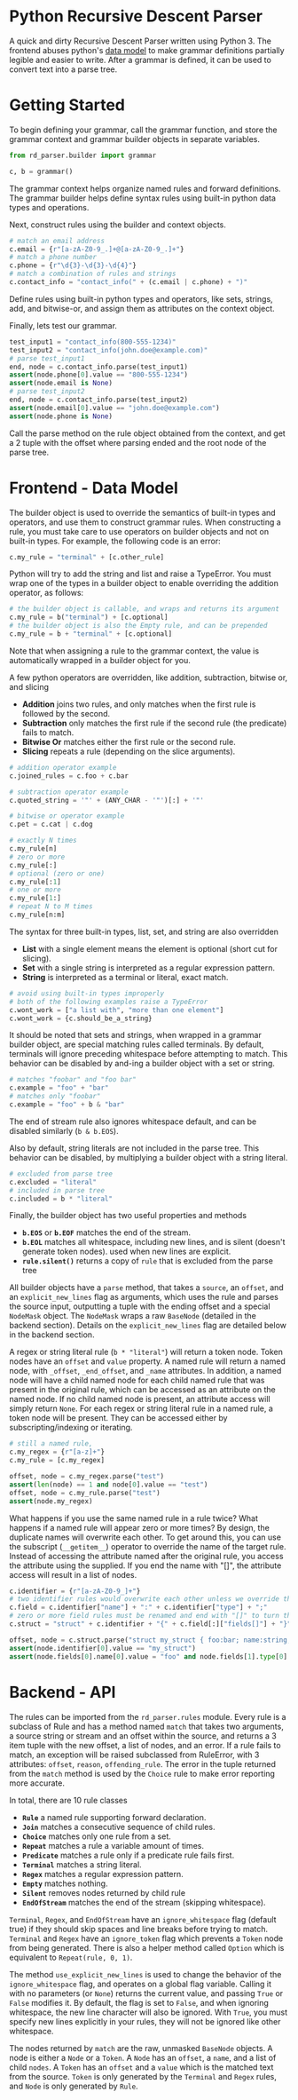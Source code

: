 # Python Recursive Descent Parser
A quick and dirty Recursive Descent Parser written using Python 3. The frontend abuses python's [data model](https://docs.python.org/3/reference/datamodel.html) to make grammar definitions partially legible and easier to write. After a grammar is defined, it can be used to convert text into a parse tree.

# Getting Started
To begin defining your grammar, call the grammar function, and store the grammar context and grammar builder objects in separate variables.
```py
from rd_parser.builder import grammar

c, b = grammar()
```
The grammar context helps organize named rules and forward definitions. The grammar builder helps define syntax rules using built-in python data types and operations.

Next, construct rules using the builder and context objects.
```py
# match an email address
c.email = {r"[a-zA-Z0-9_.]+@[a-zA-Z0-9_.]+"}
# match a phone number
c.phone = {r"\d{3}-\d{3}-\d{4}"}
# match a combination of rules and strings
c.contact_info = "contact_info(" + (c.email | c.phone) + ")"
```
Define rules using built-in python types and operators, like sets, strings, add, and bitwise-or, and assign them as attributes on the context object.

Finally, lets test our grammar.
```py
test_input1 = "contact_info(800-555-1234)"
test_input2 = "contact_info(john.doe@example.com)"
# parse test_input1
end, node = c.contact_info.parse(test_input1)
assert(node.phone[0].value == "800-555-1234")
assert(node.email is None)
# parse test_input2
end, node = c.contact_info.parse(test_input2)
assert(node.email[0].value == "john.doe@example.com")
assert(node.phone is None)
```
Call the parse method on the rule object obtained from the context, and get a 2 tuple with the offset where parsing ended and the root node of the parse tree.

# Frontend - Data Model
The builder object is used to override the semantics of built-in types and operators, and use them to construct grammar rules. When constructing a rule, you must take care to use operators on builder objects and not on built-in types. For example, the following code is an error:
```py
c.my_rule = "terminal" + [c.other_rule]
```

Python will try to add the string and list and raise a TypeError. You must wrap one of the types in a builder object to enable overriding the addition operator, as follows:
```py
# the builder object is callable, and wraps and returns its argument
c.my_rule = b("terminal") + [c.optional]
# the builder object is also the Empty rule, and can be prepended
c.my_rule = b + "terminal" + [c.optional]
```

Note that when assigning a rule to the grammar context, the value is automatically wrapped in a builder object for you.

A few python operators are overridden, like addition, subtraction, bitwise or, and slicing

 * **Addition** joins two rules, and only matches when the first rule is followed by the second.
 * **Subtraction** only matches the first rule if the second rule (the predicate) fails to match.
 * **Bitwise Or** matches either the first rule or the second rule.
 * **Slicing** repeats a rule (depending on the slice arguments).
```py
# addition operator example
c.joined_rules = c.foo + c.bar

# subtraction operator example
c.quoted_string = '"' + (ANY_CHAR - '"')[:] + '"'

# bitwise or operator example
c.pet = c.cat | c.dog

# exactly N times
c.my_rule[n]
# zero or more
c.my_rule[:]
# optional (zero or one)
c.my_rule[:1]
# one or more
c.my_rule[1:]
# repeat N to M times
c.my_rule[n:m]
```

The syntax for three built-in types, list, set, and string are also overridden
 * **List** with a single element means the element is optional (short cut for slicing).
 * **Set** with a single string is interpreted as a regular expression pattern.
 * **String** is interpreted as a terminal or literal, exact match.
```py
# avoid using built-in types improperly
# both of the following examples raise a TypeError
c.wont_work = ["a list with", "more than one element"]
c.wont_work = {c.should_be_a_string}
```

It should be noted that sets and strings, when wrapped in a grammar builder object, are special matching rules called terminals. By default, terminals will ignore preceding whitespace before attempting to match. This behavior can be disabled by and-ing a builder object with a set or string.
```py
# matches "foobar" and "foo bar"
c.example = "foo" + "bar"
# matches only "foobar"
c.example = "foo" + b & "bar"
```
The end of stream rule also ignores whitespace default, and can be disabled similarly (`b & b.EOS`).

Also by default, string literals are not included in the parse tree. This behavior can be disabled, by multiplying a builder object with a string literal.
```py
# excluded from parse tree
c.excluded = "literal"
# included in parse tree
c.included = b * "literal"
```

Finally, the builder object has two useful properties and methods
 * **`b.EOS`** or **`b.EOF`** matches the end of the stream.
 * **`b.EOL`** matches all whitespace, including new lines, and is silent (doesn't generate token nodes). used when new lines are explicit.
 * **`rule.silent()`** returns a copy of `rule` that is excluded from the parse tree

All builder objects have a `parse` method, that takes a `source`, an `offset`, and an `explicit_new_lines` flag as arguments, which uses the rule and parses the source input, outputting a tuple with the ending offset and a special `NodeMask` object. The `NodeMask` wraps a raw `BaseNode` (detailed in the backend section). Details on the `explicit_new_lines` flag are detailed below in the backend section.

A regex or string literal rule (`b * "literal"`) will return a token node. Token nodes have an `offset` and `value` property. A named rule will return a named node, with `_offset`, `_end_offset`, and `_name` attributes. In addition, a named node will have a child named node for each child named rule that was present in the original rule, which can be accessed as an attribute on the named node. If no child named node is present, an attribute access will simply return `None`. For each regex or string literal rule in a named rule, a token node will be present. They can be accessed either by subscripting/indexing or iterating.

```py
# still a named rule, 
c.my_regex = {r"[a-z]+"}
c.my_rule = [c.my_regex]

offset, node = c.my_regex.parse("test")
assert(len(node) == 1 and node[0].value == "test")
offset, node = c.my_rule.parse("test")
assert(node.my_regex)
```

What happens if you use the same named rule in a rule twice? What happens if a named rule will appear zero or more times? By design, the duplicate names will overwrite each other. To get around this, you can use the subscript (`__getitem__`) operator to override the name of the target rule. Instead of accessing the attribute named after the original rule, you access the attribute using the supplied. If you end the name with "[]", the attribute access will result in a list of nodes.

```py
c.identifier = {r"[a-zA-Z0-9_]+"}
# two identifier rules would overwrite each other unless we override their names
c.field = c.identifier["name"] + ":" + c.identifier["type"] + ";"
# zero or more field rules must be renamed and end with "[]" to turn them into a list
c.struct = "struct" + c.identifier + "{" + c.field[:]["fields[]"] + "}"

offset, node = c.struct.parse("struct my_struct { foo:bar; name:string; }")
assert(node.identifier[0].value == "my_struct")
assert(node.fields[0].name[0].value = "foo" and node.fields[1].type[0].value = "string")
```

# Backend - API
The rules can be imported from the `rd_parser.rules` module. Every rule is a subclass of Rule and has a method named `match` that takes two arguments, a source string or stream and an offset within the source, and returns a 3 item tuple with the new offset, a list of nodes, and an error. If a rule fails to match, an exception will be raised subclassed from RuleError, with 3 attributes: `offset`, `reason`, `offending_rule`. The error in the tuple returned from the `match` method is used by the `Choice` rule to make error reporting more accurate.

In total, there are 10 rule classes
 * **`Rule`** a named rule supporting forward declaration.
 * **`Join`** matches a consecutive sequence of child rules.
 * **`Choice`** matches only one rule from a set.
 * **`Repeat`** matches a rule a variable amount of times.
 * **`Predicate`** matches a rule only if a predicate rule fails first.
 * **`Terminal`** matches a string literal.
 * **`Regex`** matches a regular expression pattern.
 * **`Empty`** matches nothing.
 * **`Silent`** removes nodes returned by child rule
 * **`EndOfStream`** matches the end of the stream (skipping whitespace).

`Terminal`, `Regex`, and `EndOfStream` have an `ignore_whitespace` flag (default true) if they should skip spaces and line breaks before trying to match. `Terminal` and `Regex` have an `ignore_token` flag which prevents a `Token` node from being generated. There is also a helper method called `Option` which is equivalent to `Repeat(rule, 0, 1)`.

The method `use_explicit_new_lines` is used to change the behavior of the `ignore_whitespace` flag, and operates on a global flag variable. Calling it with no parameters (or `None`) returns the current value, and passing `True` or `False` modifies it. By default, the flag is set to `False`, and when ignoring whitespace, the new line character will also be ignored. With `True`, you must specify new lines explicitly in your rules, they will not be ignored like other whitespace.

The nodes returned by `match` are the raw, unmasked `BaseNode` objects. A node is either a `Node` or a `Token`. A `Node` has an `offset`, a `name`, and a list of child `nodes`. A `Token` has an `offset` and a `value` which is the matched text from the source. `Token` is only generated by the `Terminal` and `Regex` rules, and `Node` is only generated by `Rule`.
